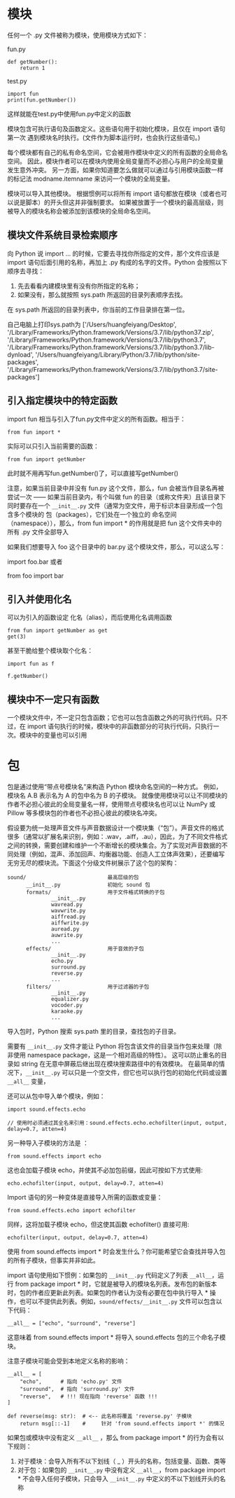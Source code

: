 # 模块
任何一个 .py 文件被称为模块，使用模块方式如下：

fun.py
```
def getNumber():
    return 1
```

test.py
```
import fun
print(fun.getNumber())
```

这样就能在test.py中使用fun.py中定义的函数

模块包含可执行语句及函数定义。这些语句用于初始化模块，且仅在 import 语句 第一次 遇到模块名时执行。(文件作为脚本运行时，也会执行这些语句。)

每个模块都有自己的私有命名空间，它会被用作模块中定义的所有函数的全局命名空间。 因此，模块作者可以在模块内使用全局变量而不必担心与用户的全局变量发生意外冲突。 另一方面，如果你知道要怎么做就可以通过与引用模块函数一样的标记法 modname.itemname 来访问一个模块的全局变量。

模块可以导入其他模块。 根据惯例可以将所有 import 语句都放在模块（或者也可以说是脚本）的开头但这并非强制要求。 如果被放置于一个模块的最高层级，则被导入的模块名称会被添加到该模块的全局命名空间。


## 模块文件系统目录检索顺序
向 Python 说 import ... 的时候，它要去寻找你所指定的文件，那个文件应该是 import 语句后面引用的名称，再加上 .py 构成的名字的文件。Python 会按照以下顺序去寻找：

1. 先去看看内建模块里有没有你所指定的名称；
2. 如果没有，那么就按照 sys.path 所返回的目录列表顺序去找。

在 sys.path 所返回的目录列表中，你当前的工作目录排在第一位。

自己电脑上打印sys.path为 ['/Users/huangfeiyang/Desktop', '/Library/Frameworks/Python.framework/Versions/3.7/lib/python37.zip', '/Library/Frameworks/Python.framework/Versions/3.7/lib/python3.7', '/Library/Frameworks/Python.framework/Versions/3.7/lib/python3.7/lib-dynload', '/Users/huangfeiyang/Library/Python/3.7/lib/python/site-packages', '/Library/Frameworks/Python.framework/Versions/3.7/lib/python3.7/site-packages']

## 引入指定模块中的特定函数
import fun 相当与引入了fun.py文件中定义的所有函数。相当于：
```
from fun import *
```

实际可以只引入当前需要的函数：
```
from fun import getNumber
```
此时就不用再写fun.getNumber()了，可以直接写getNumber()

注意，如果当前目录中并没有 fun.py 这个文件，那么，fun 会被当作目录名再被尝试一次 —— 如果当前目录内，有个叫做 fun 的目录（或称文件夹）且该目录下同时要存在一个 `__init__.py` 文件（通常为空文件，用于标识本目录形成一个包含多个模块的 包（packages），它们处在一个独立的 命名空间（namespace）），那么，from fun import * 的作用就是把 fun 这个文件夹中的所有 .py 文件全部导入

如果我们想要导入 foo 这个目录中的 bar.py 这个模块文件，那么，可以这么写：

import foo.bar
或者

from foo import bar

## 引入并使用化名
可以为引入的函数设定 化名（alias），而后使用化名调用函数
```
from fun import getNumber as get
get(3)
```

甚至干脆给整个模块取个化名：
```
import fun as f

f.getNumber()
```

## 模块中不一定只有函数
一个模块文件中，不一定只包含函数；它也可以包含函数之外的可执行代码。只不过，在 import 语句执行的时候，模块中的非函数部分的可执行代码，只执行一次。模块中的变量也可以引用

# 包
包是通过使用“带点号模块名”来构造 Python 模块命名空间的一种方式。 例如，模块名 A.B 表示名为 A 的包中名为 B 的子模块。 就像使用模块可以让不同模块的作者不必担心彼此的全局变量名一样，使用带点号模块名也可以让 NumPy 或 Pillow 等多模块包的作者也不必担心彼此的模块名冲突。

假设要为统一处理声音文件与声音数据设计一个模块集（“包”）。声音文件的格式很多（通常以扩展名来识别，例如：.wav，.aiff，.au），因此，为了不同文件格式之间的转换，需要创建和维护一个不断增长的模块集合。为了实现对声音数据的不同处理（例如，混声、添加回声、均衡器功能、创造人工立体声效果），还要编写无穷无尽的模块流。下面这个分级文件树展示了这个包的架构：
```
sound/                          最高层级的包
      __init__.py               初始化 sound 包
      formats/                  用于文件格式转换的子包
              __init__.py
              wavread.py
              wavwrite.py
              aiffread.py
              aiffwrite.py
              auread.py
              auwrite.py
              ...
      effects/                  用于音效的子包
              __init__.py
              echo.py
              surround.py
              reverse.py
              ...
      filters/                  用于过滤器的子包
              __init__.py
              equalizer.py
              vocoder.py
              karaoke.py
              ...
```
导入包时，Python 搜索 sys.path 里的目录，查找包的子目录。

需要有 `__init__.py` 文件才能让 Python 将包含该文件的目录当作包来处理（除非使用 namespace package，这是一个相对高级的特性）。 这可以防止重名的目录如 string 在无意中屏蔽后继出现在模块搜索路径中的有效模块。 在最简单的情况下，`__init__.py` 可以只是一个空文件，但它也可以执行包的初始化代码或设置 `__all__` 变量，

还可以从包中导入单个模块，例如：
```
import sound.effects.echo

// 使用时必须通过其全名来引用：sound.effects.echo.echofilter(input, output, delay=0.7, atten=4)
```

另一种导入子模块的方法是 ：
```
from sound.effects import echo
```
这也会加载子模块 echo，并使其不必加包前缀，因此可按如下方式使用:
```
echo.echofilter(input, output, delay=0.7, atten=4)
```

Import 语句的另一种变体是直接导入所需的函数或变量：
```
from sound.effects.echo import echofilter
```
同样，这将加载子模块 echo，但这使其函数 echofilter() 直接可用:
```
echofilter(input, output, delay=0.7, atten=4)
```


使用 from sound.effects import * 时会发生什么？你可能希望它会查找并导入包的所有子模块，但事实并非如此。

import 语句使用如下惯例：如果包的 `__init__.py` 代码定义了列表 `__all__`，运行 from package import * 时，它就是被导入的模块名列表。发布包的新版本时，包的作者应更新此列表。如果包的作者认为没有必要在包中执行导入 * 操作，也可以不提供此列表。例如，`sound/effects/__init__.py` 文件可以包含以下代码：
```
__all__ = ["echo", "surround", "reverse"]
```
这意味着 from sound.effects import * 将导入 sound.effects 包的三个命名子模块。

注意子模块可能会受到本地定义名称的影响：
```
__all__ = [
    "echo",      # 指向 'echo.py' 文件
    "surround",  # 指向 'surround.py' 文件
    "reverse",   # !!! 现在指向 'reverse' 函数 !!!
]

def reverse(msg: str):  # <-- 此名称将覆盖 'reverse.py' 子模块
    return msg[::-1]    #     针对 'from sound.effects import *' 的情况
```

如果包或模块中没有定义 `__all__` ，那么 from package import * 的行为会有以下规则：
1. 对于模块：会导入所有不以下划线（ _ ）开头的名称，包括变量、函数、类等
2. 对于包：如果包的 `__init__.py` 中没有定义 `__all__`，from package import * 不会导入任何子模块，只会导入 `__init__.py` 中定义的不以下划线开头的名称